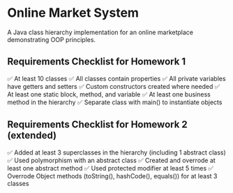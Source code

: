 # Online Market System

A Java class hierarchy implementation for an online marketplace demonstrating OOP principles.

## Requirements Checklist for Homework 1
✅ At least 10 classes
✅ All classes contain properties
✅ All private variables have getters and setters
✅ Custom constructors created where needed
✅ At least one static block, method, and variable
✅ At least one business method in the hierarchy
✅ Separate class with main() to instantiate objects

## Requirements Checklist for Homework 2 (extended)
✅ Added at least 3 superclasses in the hierarchy (including 1 abstract class)
✅ Used polymorphism with an abstract class
✅ Created and overrode at least one abstract method
✅ Used protected modifier at least 5 times
✅ Overrode Object methods (toString(), hashCode(), equals()) for at least 3 classes
